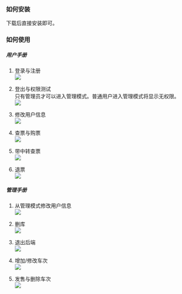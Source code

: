 ### 如何安装

下载后直接安装即可。

### 如何使用

##### 用户手册

1. 登录与注册  
![](img/login_and_register.gif)

2. 登出与权限测试  
只有管理员才可以进入管理模式。普通用户进入管理模式将显示无权限。  
![](img/logout_and_privilege.gif)

3. 修改用户信息  
![](img/modify_profile.gif)

4. 查票与购票  
![](img/query.gif)

5. 带中转查票  
![](img/query_transfer.gif)

6. 退票  
![](img/return.gif)

##### 管理手册

1. 从管理模式修改用户信息  
![](img/modify_profile_admin.gif)

2. 删库  
![](img/clean.gif)

3. 退出后端  
![](img/exit.gif)

4. 增加/修改车次  
![](img/add_train.gif)

5. 发售与删除车次  
![](img/sale_and_delete.gif)



